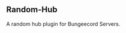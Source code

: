 ## Random-Hub
A random hub plugin for Bungeecord Servers.


<script src="https://gist.github.com/markxhewson/8081135a7e7afb9e5c3365d0e86bc85d.js"></script>
